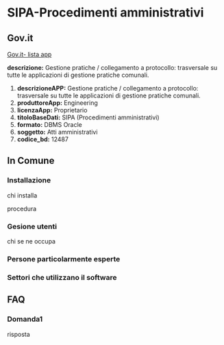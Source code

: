 # SIPA-Procedimenti amministrativi

## Gov.it

[Gov.it- lista app](http://basidati.agid.gov.it/catalogo/amm?code=c_a944)

**descrizione:** Gestione pratiche / collegamento a protocollo: trasversale su tutte le applicazioni di gestione pratiche comunali.

1. **descrizioneAPP:** Gestione pratiche / collegamento a protocollo: trasversale su tutte le applicazioni di gestione pratiche comunali.
2. **produttoreApp:** Engineering
3. **licenzaApp:** Proprietario
4. **titoloBaseDati:** SIPA (Procedimenti amministrativi)
5. **formato:** DBMS Oracle
6. **soggetto:** Atti amministrativi
7. **codice_bd:** 12487

## In Comune

### Installazione

chi installa

procedura

### Gesione utenti

chi se ne occupa

### Persone particolarmente esperte

### Settori che utilizzano il software

## FAQ

### Domanda1

risposta
